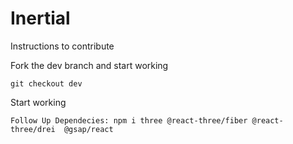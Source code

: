 # Inertial

Instructions to contribute 

Fork the dev branch and start working
```
git checkout dev
```
Start working


```
Follow Up Dependecies: npm i three @react-three/fiber @react-three/drei  @gsap/react 
```

